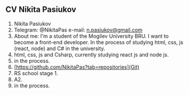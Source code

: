 ## CV Nikita Pasiukov

1. Nikita Pasiukov
2. Telegram: @NikitaPas
e-mail: n.pasiukov@gmail.com
3. About me: I'm a student of the Mogilev University BRU. I want to become a front-end developer. In the process of studying html, css, js (react, node) and C# in the university.
4. html, css, js and Csharp, currently studying react js and node js.
5. in the process.
6. [https://github.com/NikitaPas?tab=repositories](Git)
7. RS school stage 1.
8. A2.
9. in the process.